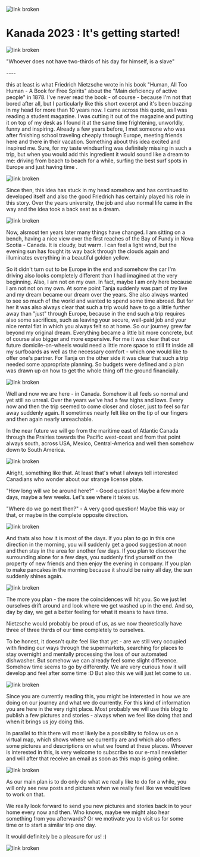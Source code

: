 ![link broken](../../../../../../mediaLibrary/posts/2023/canada-kanada/01_07_getting_started/windsurf-stormy-stories-surf-travel-blog-canada-kanada-01_07_getting_started-WM-35p-DSC01237_stacking.jpg)
# Kanada 2023 : It's getting started!
![link broken](../../../../../../mediaLibrary/posts/2023/canada-kanada/01_07_getting_started/windsurf-stormy-stories-surf-travel-blog-canada-kanada-01_07_getting_started-WM-35p-DSC02091.jpg)

"Whoever does not have two-thirds of his day for himself, is a slave"

\----

this at least is what Friedrich Nietzsche wrote in his book "Human, All Too Human - A Book for Free Spirits" about the "Main deficiency of active people" in 1878. I've never read the book - of course - because I'm not that bored after all, but I particularly like this short excerpt and it's been buzzing in my head for more than 10 years now. I came across this quote, as I was reading a student magazine. I was cutting it out of the magazine and putting it on top of my desk as I found it at the same time frightening, unworldly, funny and inspiring. Already a few years before, I met someone who was after finishing school traveling cheaply through Europe, meeting friends here and there in their vacation. Something about this idea excited and inspired me. Sure, for my taste windsurfing was definitely missing in such a trip, but when you would add this ingredient it would sound like a dream to me: driving from beach to beach for a while, surfing the best surf spots in Europe and just having time .

![link broken](../../../../../../mediaLibrary/posts/2023/canada-kanada/01_07_getting_started/windsurf-stormy-stories-surf-travel-blog-canada-kanada-01_07_getting_started-WM-35p-DSC00180.jpg)

Since then, this idea has stuck in my head somehow and has continued to developed itself and also the good Friedrich has certainly played his role in this story.
Over the years university, the job and also normal life came in the way and the idea took a back seat as a dream.

![link broken](../../../../../../mediaLibrary/posts/2023/canada-kanada/01_07_getting_started/windsurf-stormy-stories-surf-travel-blog-canada-kanada-01_07_getting_started-WM-35p-IMG_20230527_150622.jpg)

Now, alsmost ten years later many things have changed.
I am sitting on a bench, having a nice view over the first reaches of the Bay of Fundy in Nova Scotia - Canada. It is cloudy, but warm. I can feel a light wind, but the evening sun has fought its way back through the clouds again and illuminates everything in a beautiful golden yellow.

So it didn't turn out to be Europe in the end and somehow the car I'm driving also looks completely different than I had imagined at the very beginning. Also, I am not on my own. In fact, maybe I am only here because I am not not on my own. At some point Tanja suddenly was part of my live and my dream became our dream over the years. She also always wanted to see so much of the world and wanted to spend some time abroad. But for her it was also always clear that such a trip would have to go a little further away than "just" through Europe, because in the end such a trip requires also some sacrifices, such as leaving your secure, well-paid job and your nice rental flat in which you always felt so at home. So our journey grew far beyond my original dream. Everything became a little bit more concrete, but of course also bigger and more expensive. For me it was clear that our future domicile-on-wheels would need a little more space to still fit inside all my surfboards as well as the necessary comfort - which one would like to offer one's partner. For Tanja on the other side it was clear that such a trip needed some appropriate planning. So budgets were defined and a plan was drawn up on how to get the whole thing off the ground financially.

![link broken](../../../../../../mediaLibrary/posts/2023/canada-kanada/01_07_getting_started/windsurf-stormy-stories-surf-travel-blog-canada-kanada-01_07_getting_started-WM-35p-DSC00191.jpg)

Well and now we are here - in Canada. Somehow it all feels so normal and yet still so unreal. Over the years we've had a few highs and lows. Every now and then the trip seemed to come closer and closer, just to feel so far away suddenly again. It sometimes nearly felt like on the tip of our fingers and then again nearly unreachable.

In the near future we will go from the maritime east of Atlantic Canada through the Prairies towards the Pacific west-coast and from that point always south, across USA, Mexico, Central-America and well then somehow down to South America.

![link broken](../../../../../../mediaLibrary/posts/2023/canada-kanada/01_07_getting_started/windsurf-stormy-stories-surf-travel-blog-canada-kanada-01_07_getting_started-WM-35p-DSC00270.jpg)

Alright, something like that. At least that's what I always tell interested Canadians who wonder about our strange license plate.

"How long will we be around here?" - Good question! Maybe a few more days, maybe a few weeks. Let's see where it takes us.

"Where do we go next then?" - A very good question! Maybe this way or that, or maybe in the complete opposite direction.

![link broken](../../../../../../mediaLibrary/posts/2023/canada-kanada/01_07_getting_started/windsurf-stormy-stories-surf-travel-blog-canada-kanada-01_07_getting_started-WM-35p-DSC00805.jpg)

And thats also how it is most of the days. If you plan to go in this one direction in the morning, you will suddenly get a good suggestion at noon and then stay in the area for another few days.
If you plan to discover the surrounding alone for a few days, you suddenly find yourself on the property of new friends and then enjoy the evening in company. If you plan to make pancakes in the morning because it should be rainy all day, the sun suddenly shines again.

![link broken](../../../../../../mediaLibrary/posts/2023/canada-kanada/01_07_getting_started/windsurf-stormy-stories-surf-travel-blog-canada-kanada-01_07_getting_started-WM-35p-DSC00884.jpg)

The more you plan - the more the coincidences will hit you.
So we just let ourselves drift around and look where we get washed up in the end.
And so, day by day, we get a better feeling for what it means to have time.

Nietzsche would probably be proud of us, as we now theoretically have three of three thirds of our time completely to ourselves.

To be honest, it doesn't quite feel like that yet - are we still very occupied with finding our ways through the supermarkets, searching for places to stay overnight and mentally processing the loss of our automated dishwasher. But somehow we can already feel some slight difference. Somehow time seems to go by differently. We are very curious how it will develop and feel after some time :D But also this we will just let come to us.

![link broken](../../../../../../mediaLibrary/posts/2023/canada-kanada/01_07_getting_started/windsurf-stormy-stories-surf-travel-blog-canada-kanada-01_07_getting_started-WM-35p-DSC01216.jpg)

Since you are currently reading this, you might be interested in how we are doing on our journey and what we do currently. For this kind of information you are here in the very right place. Most probably we will use this blog to publish a few pictures and stories - always when we feel like doing that and when it brings us joy doing this.

In parallel to this there will most likely be a possibility to follow us on a virtual map, which shows where we currently are and which also offers some pictures and descriptions on what we found at these places. Whoever is interested in this, is very welcome to subscribe to our e-mail newsletter and will after that receive an email as soon as this map is going online.


![link broken](../../../../../../mediaLibrary/posts/2023/canada-kanada/01_07_getting_started/windsurf-stormy-stories-surf-travel-blog-canada-kanada-01_07_getting_started-WM-35p-DSC02058.jpg)

As our main plan is to do only do what we really like to do for a while, you will only see new posts and pictures when we really feel like we would love to work on that.

We really look forward to send you new pictures and stories back in to your home every now and then. Who knows, maybe we might also hear something from you afterwards? Or we motivate you to visit us for some time or to start a similar trip one day.

It would definitely be a pleasure for us! :)

![link broken](../../../../../../mediaLibrary/posts/2023/canada-kanada/01_07_getting_started/windsurf-stormy-stories-surf-travel-blog-canada-kanada-01_07_getting_started-WM-35p-DSC02378.jpg)
